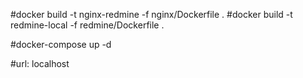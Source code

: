 #docker build -t nginx-redmine -f nginx/Dockerfile .
#docker build -t redmine-local -f redmine/Dockerfile .

#docker-compose up -d

#url: localhost
